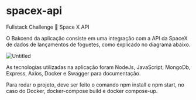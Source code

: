 # spacex-api
Fullstack Challenge 🏅 Space X API


O Bakcend da aplicação consiste em uma integração com a API da SpaceX de dados de lançamentos de foguetes, como explicado no diagrama abaixo.

![Untitled](https://github.com/MotaGuilherme/spacex-api/assets/67146263/9de6d105-0276-4ff6-90b8-5ad9ea6cf361)

As tecnologias utilizadas na aplicação foram NodeJs, JavaScript, MongoDb, Express, Axios, Docker e Swagger para documentação. 

Para rodar o projeto, deve ser feito o comando npm install e npm start, no caso do Docker, docker-compose build e docker compose-up.
